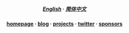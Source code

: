 <h5 align="center">

[**English**](README.md) · [**简体中文**](README.zh-Hans.md)

</h5>

</p>

<h4 align="center">
    <a href="https://misitebao.com">homepage</a> ·
    <a href="https://blog.misitebao.com">blog</a> ·
    <a href="https://misitebao.com/projects">projects</a> ·
    <a href="https://twitter.com/misitebao">twitter</a> ·
    <a href="https://misitebao.com/sponsors">sponsors</a>
</h4>

